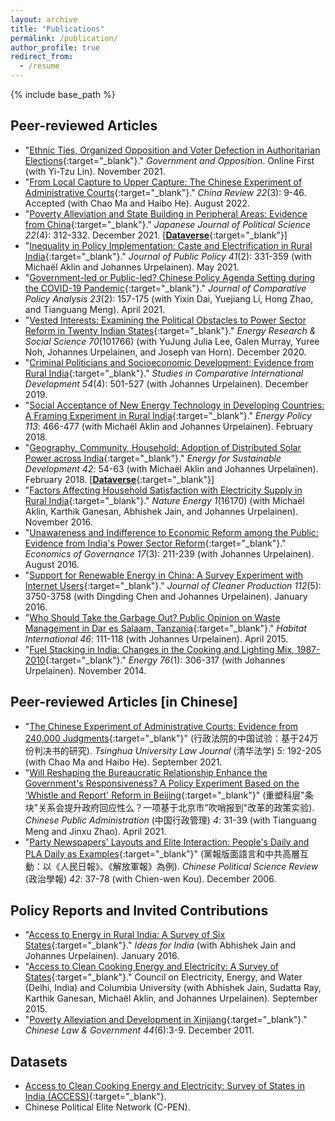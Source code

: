 ```yaml
---
layout: archive
title: "Publications"
permalink: /publication/
author_profile: true
redirect_from:
  - /resume
---
```


{% include base_path %}

## Peer-reviewed Articles
  
  - "[Ethnic Ties, Organized Opposition and Voter Defection in Authoritarian Elections](https://www.doi.org/10.1017/gov.2021.48){:target="_blank"}." *Government and Opposition*. Online First (with Yi-Tzu Lin). November 2021.
  - "[From Local Capture to Upper Capture: The Chinese Experiment of Administrative Courts](https://muse.jhu.edu/article/864165){:target="_blank"}." *China Review 22*(3): 9-46. Accepted (with Chao Ma and Haibo He). August 2022.
  - "[Poverty Alleviation and State Building in Peripheral Areas: Evidence from China](https://doi.org/10.1017/S1468109921000281){:target="_blank"}." *Japanese Journal of Political Science 22*(4): 312-332. December 2021. [[**Dataverse**](https://doi.org/10.7910/DVN/GAWWYW){:target="_blank"}]
  - "[Inequality in Policy Implementation: Caste and Electrification in Rural India](https://doi.org/10.1017/S0143814X20000045){:target="_blank"}." *Journal of Public Policy 41*(2): 331-359 (with Michaël Aklin and Johannes Urpelainen). May 2021.
  - "[Government-led or Public-led? Chinese Policy Agenda Setting during the COVID-19 Pandemic](https://doi.org/10.1080/13876988.2021.1878887){:target="_blank"}." *Journal of Comparative Policy Analysis 23*(2): 157-175 (with Yixin Dai, Yuejiang Li, Hong Zhao, and Tianguang Meng). April 2021.
  - "[Vested Interests: Examining the Political Obstacles to Power Sector Reform in Twenty Indian States](https://doi.org/10.1016/j.erss.2020.101766){:target="_blank"}." *Energy Research & Social Science 70*(101766) (with YuJung Julia Lee, Galen Murray, Yuree Noh, Johannes Urpelainen, and Joseph van Horn). December 2020.
  - "[Criminal Politicians and Socioeconomic Development: Evidence from Rural India](https://doi.org/10.1007/s12116-019-09290-5){:target="_blank"}." *Studies in Comparative International Development 54*(4): 501-527 (with Johannes Urpelainen). December 2019.
  - "[Social Acceptance of New Energy Technology in Developing Countries: A Framing Experiment in Rural India](https://doi.org/10.1016/j.enpol.2017.10.059){:target="_blank"}." *Energy Policy 113*: 466-477 (with Michaël Aklin and Johannes Urpelainen). February 2018.
  - "[Geography, Community, Household: Adoption of Distributed Solar Power across India](https://doi.org/10.1016/j.esd.2017.09.010){:target="_blank"}." *Energy for Sustainable Development 42*: 54-63 (with Michaël Aklin and Johannes Urpelainen). February 2018. [[**Dataverse**](https://doi.org/10.7910/DVN/GITJQ4){:target="_blank"}]
  - "[Factors Affecting Household Satisfaction with Electricity Supply in Rural India](https://doi.org/10.1038/nenergy.2016.170){:target="_blank"}." *Nature Energy 1*(16170) (with Michaël Aklin, Karthik Ganesan, Abhishek Jain, and Johannes Urpelainen). November 2016.
  - "[Unawareness and Indifference to Economic Reform among the Public: Evidence from India's Power Sector Reform](https://doi.org/10.1007/s10101-015-0179-4){:target="_blank"}." *Economics of Governance 17*(3): 211-239 (with Johannes Urpelainen). August 2016.
  - "[Support for Renewable Energy in China: A Survey Experiment with Internet Users](https://doi.org/10.1016/j.jclepro.2015.08.109){:target="_blank"}." *Journal of Cleaner Production 112*(5): 3750-3758 (with Dingding Chen and Johannes Urpelainen). January 2016.
  - "[Who Should Take the Garbage Out? Public Opinion on Waste Management in Dar es Salaam, Tanzania](https://doi.org/10.1016/j.habitatint.2014.11.001){:target="_blank"}." *Habitat International 46*: 111-118 (with Johannes Urpelainen). April 2015.
  - "[Fuel Stacking in India: Changes in the Cooking and Lighting Mix, 1987-2010](https://doi.org/10.1016/j.energy.2014.08.023){:target="_blank"}." *Energy 76*(1): 306-317 (with Johannes Urpelainen). November 2014.

## Peer-reviewed Articles [in Chinese]

  - "[The Chinese Experiment of Administrative Courts: Evidence from 240,000 Judgments](https://mp.weixin.qq.com/s/mf8tgEEp0kk8Vns0I6y-nw){:target="_blank"}" (行政法院的中国试验：基于24万份判决书的研究). *Tsinghua University Law Journal* (清华法学) *5*: 192-205 (with Chao Ma and Haibo He). September 2021.
  - "[Will Reshaping the Bureaucratic Relationship Enhance the Government's Responsiveness? A Policy Experiment Based on the ‘Whistle and Report' Reform in Beijing](https://mp.weixin.qq.com/s/0lcFAtTWaVHPwxwVgu0TQw){:target="_blank"}" (重塑科层"条块"关系会提升政府回应性么？一项基于北京市"吹哨报到"改革的政策实验). *Chinese Public Administration* (中国行政管理) *4*: 31-39 (with Tianguang Meng and Jinxu Zhao). April 2021.
  - "[Party Newspapers' Layouts and Elite Interaction: People's Daily and PLA Daily as Examples](http://dx.doi.org/10.6229%2fCPSR.2006.42.02){:target="_blank"}" (黨報版面語言和中共高層互動：以《人民日報》、《解放軍報》為例). *Chinese Political Science Review* (政治學報) *42*: 37-78 (with Chien-wen Kou). December 2006.

## Policy Reports and Invited Contributions

  - "[Access to Energy in Rural India: A Survey of Six States](https://www.ideasforindia.in/topics/governance/access-to-energy-in-rural-india-a-survey-of-six-states.html){:target="_blank"}." *Ideas for India* (with Abhishek Jain and Johannes Urpelainen). January 2016.
  - "[Access to Clean Cooking Energy and Electricity: A Survey of States](https://www.ceew.in/publications/access-clean-cooking-energy-and-electricity-survey-states){:target="_blank"}." Council on Electricity, Energy, and Water (Delhi, India) and Columbia University (with Abhishek Jain, Sudatta Ray, Karthik Ganesan, Michaël Aklin, and Johannes Urpelainen). September 2015.
  - "[Poverty Alleviation and Development in Xinjiang](https://doi.org/10.2753/CLG0009-4609440600){:target="_blank"}." *Chinese Law & Government 44*(6):3-9. December 2011. 

## Datasets

  - [Access to Clean Cooking Energy and Electricity: Survey of States in India (ACCESS)](https://doi.org/10.7910/DVN/0NV9LF){:target="_blank"}.
  - Chinese Political Elite Network (C-PEN).